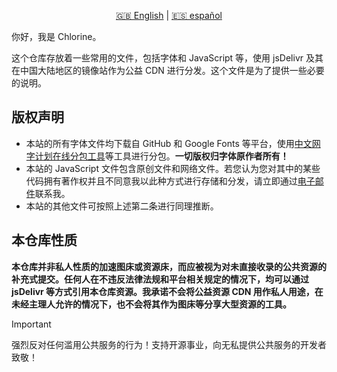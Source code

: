 <p align="center">
  <a href="README.md">🇬🇧 English</a> |
  <a href="README.es.md">🇪🇸 español</a>
</p>

你好，我是 Chlorine。

这个仓库存放着一些常用的文件，包括字体和 JavaScript 等，使用 jsDelivr 及其在中国大陆地区的镜像站作为公益 CDN 进行分发。这个文件是为了提供一些必要的说明。

## 版权声明

- 本站的所有字体文件均下载自 GitHub 和 Google Fonts 等平台，使用[中文网字计划在线分包工具](https://chinese-font.netlify.app/online-split/)等工具进行分包。**一切版权归字体原作者所有！**
- 本站的 JavaScript 文件包含原创文件和网络文件。若您认为您对其中的某些代码拥有著作权并且不同意我以此种方式进行存储和分发，请立即通过[电子邮件](mailto:yoghurtlee123@gmail.com)联系我。
- 本站的其他文件可按照上述第二条进行同理推断。

## 本仓库性质

**本仓库并非私人性质的加速图床或资源床，而应被视为对未直接收录的公共资源的补充式提交。任何人在不违反法律法规和平台相关规定的情况下，均可以通过 jsDelivr 等方式引用本仓库资源。我承诺不会将公益资源 CDN 用作私人用途，在未经主理人允许的情况下，也不会将其作为图床等分享大型资源的工具。**

> [!important]
> 强烈反对任何滥用公共服务的行为！支持开源事业，向无私提供公共服务的开发者致敬！